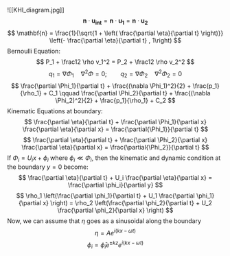 ![[KHI_diagram.jpg]]
$$
\mathbf{n} \cdot \mathbf{u_{int}} = \mathbf{n} \cdot \mathbf{u_{1}} = \mathbf{n} \cdot \mathbf{u_{2}}
$$
$$
	\mathbf{n} = \frac{1}{\sqrt{1 + \left( \frac{\partial \eta}{\partial t} \right)}} \left(- \frac{\partial \eta}{\partial t} , 1\right)
$$
Bernoulli Equation:
$$
P_1 + \frac12 \rho v_1^2 = P_2 + \frac12 \rho v_2^2
$$
$$
q_1 = \nabla \Phi_1 \quad \nabla^2\Phi = 0; \qquad q_2 = \nabla \Phi_2 \quad \nabla^2 \Phi_2 = 0
$$
$$
\frac{\partial \Phi_1}{\partial t} + \frac{(\nabla \Phi_1)^2}{2} + \frac{p_1}{\rho_1} + C_1 \qquad \frac{\partial \Phi_2}{\partial t} + \frac{(\nabla \Phi_2)^2}{2} + \frac{p_1}{\rho_1} + C_2
$$
Kinematic Equations at boundary:
$$
\frac{\partial \eta}{\partial t} + \frac{\partial \Phi_1}{\partial x} \frac{\partial \eta}{\partial x} = \frac{\partial{\Phi_1}}{\partial t}
$$
$$
\frac{\partial \eta}{\partial t} + \frac{\partial \Phi_2}{\partial x} \frac{\partial \eta}{\partial x} = \frac{\partial{\Phi_2}}{\partial t}
$$
If  $\Phi_i=U_i x+\phi_i$ where $\phi_i \ll \Phi_i$, then the kinematic and dynamic condition at the boundary $y=0$ become:
$$
\frac{\partial \eta}{\partial t} + U_i \frac{\partial \eta}{\partial x} = \frac{\partial \phi_i}{\partial y}
$$
$$
\rho_1 \left(\frac{\partial \phi_1}{\partial t} + U_1 \frac{\partial \phi_1}{\partial x} \right) = \rho_2 \left(\frac{\partial \phi_2}{\partial t} + U_2 \frac{\partial \phi_2}{\partial x} \right)
$$
Now, we can assume that $\eta$  goes as a sinusoidal along the boundary
$$
\eta = A e^{i(kx - \omega t)}
$$
$$
\phi_i = \bar \phi_i e^{\pm kz} e^{i(kx - \omega t)}
$$